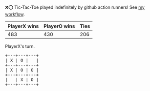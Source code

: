 :x::o: Tic-Tac-Toe played indefinitely by github action runners! See [my workflow](.github/workflows/play.yaml).

|PlayerX wins|PlayerO wins|Ties|
|-|-|-|
|483|430|206|

PlayerX's turn.

<pre>
+---+---+---+
| X | O |   |
+---+---+---+
| X | O | O |
+---+---+---+
|   | X | O |
+---+---+---+
</pre>